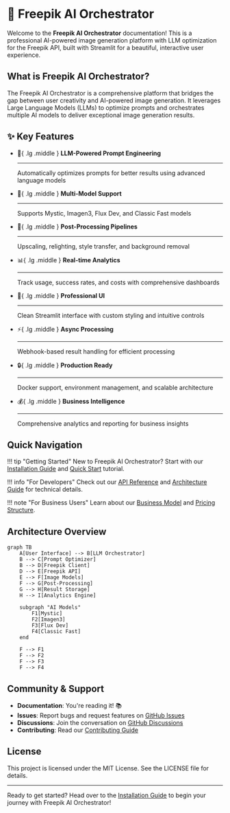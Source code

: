 # 🎨 Freepik AI Orchestrator

Welcome to the **Freepik AI Orchestrator** documentation! This is a professional AI-powered image generation platform with LLM optimization for the Freepik API, built with Streamlit for a beautiful, interactive user experience.

## What is Freepik AI Orchestrator?

The Freepik AI Orchestrator is a comprehensive platform that bridges the gap between user creativity and AI-powered image generation. It leverages Large Language Models (LLMs) to optimize prompts and orchestrates multiple AI models to deliver exceptional image generation results.

## ✨ Key Features

<div class="grid cards" markdown>

-   :robot:{ .lg .middle } **LLM-Powered Prompt Engineering**

    ---

    Automatically optimizes prompts for better results using advanced language models

-   :dart:{ .lg .middle } **Multi-Model Support**

    ---

    Supports Mystic, Imagen3, Flux Dev, and Classic Fast models

-   :arrows_counterclockwise:{ .lg .middle } **Post-Processing Pipelines**

    ---

    Upscaling, relighting, style transfer, and background removal

-   :bar_chart:{ .lg .middle } **Real-time Analytics**

    ---

    Track usage, success rates, and costs with comprehensive dashboards

-   :art:{ .lg .middle } **Professional UI**

    ---

    Clean Streamlit interface with custom styling and intuitive controls

-   :zap:{ .lg .middle } **Async Processing**

    ---

    Webhook-based result handling for efficient processing

-   :lock:{ .lg .middle } **Production Ready**

    ---

    Docker support, environment management, and scalable architecture

-   :moneybag:{ .lg .middle } **Business Intelligence**

    ---

    Comprehensive analytics and reporting for business insights

</div>

## Quick Navigation

!!! tip "Getting Started"
    New to Freepik AI Orchestrator? Start with our [Installation Guide](installation.md) and [Quick Start](quickstart.md) tutorial.

!!! info "For Developers"
    Check out our [API Reference](api.md) and [Architecture Guide](development/architecture.md) for technical details.

!!! note "For Business Users"
    Learn about our [Business Model](business/model.md) and [Pricing Structure](business/pricing.md).

## Architecture Overview

```mermaid
graph TB
    A[User Interface] --> B[LLM Orchestrator]
    B --> C[Prompt Optimizer]
    B --> D[Freepik Client]
    D --> E[Freepik API]
    E --> F[Image Models]
    F --> G[Post-Processing]
    G --> H[Result Storage]
    H --> I[Analytics Engine]
    
    subgraph "AI Models"
        F1[Mystic]
        F2[Imagen3]
        F3[Flux Dev]
        F4[Classic Fast]
    end
    
    F --> F1
    F --> F2
    F --> F3
    F --> F4
```

## Community & Support

- **Documentation**: You're reading it! 📚
- **Issues**: Report bugs and request features on [GitHub Issues](https://github.com/yourusername/freepik-ai-orchestrator/issues)
- **Discussions**: Join the conversation on [GitHub Discussions](https://github.com/yourusername/freepik-ai-orchestrator/discussions)
- **Contributing**: Read our [Contributing Guide](development/contributing.md)

## License

This project is licensed under the MIT License. See the LICENSE file for details.

---

Ready to get started? Head over to the [Installation Guide](installation.md) to begin your journey with Freepik AI Orchestrator!
